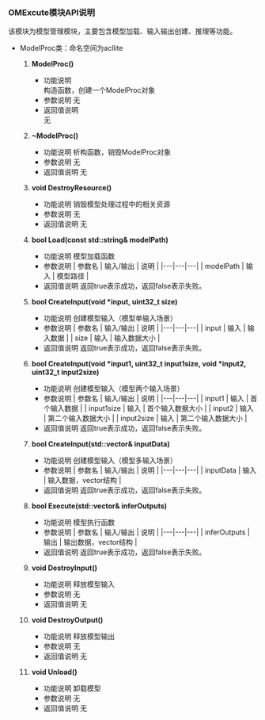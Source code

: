 ### OMExcute模块API说明
该模块为模型管理模块，主要包含模型加载、输入输出创建、推理等功能。

- ModelProc类：命名空间为acllite
    1. **ModelProc()**
        - 功能说明    
            构造函数，创建一个ModelProc对象
        - 参数说明
            无
        - 返回值说明   
            无

    2. **~ModelProc()**
        - 功能说明 
            析构函数，销毁ModelProc对象
        - 参数说明
            无
        - 返回值说明
            无

    3. **void DestroyResource()**
        - 功能说明 
            销毁模型处理过程中的相关资源
        - 参数说明
            无
        - 返回值说明
            无

    4. **bool Load(const std::string& modelPath)**
        - 功能说明 
            模型加载函数
        - 参数说明
            | 参数名 | 输入/输出  |  说明 |
            |---|---|---|
            | modelPath | 输入 | 模型路径 |
        - 返回值说明
            返回true表示成功，返回false表示失败。

    5. **bool CreateInput(void \*input, uint32_t size)**
        - 功能说明 
            创建模型输入（模型单输入场景）
        - 参数说明
            | 参数名 | 输入/输出  |  说明 |
            |---|---|---|
            | input | 输入 | 输入数据 |
            | size | 输入 | 输入数据大小 |
        - 返回值说明
            返回true表示成功，返回false表示失败。

    6. **bool CreateInput(void \*input1, uint32_t input1size, void \*input2, uint32_t input2size)**
        - 功能说明 
            创建模型输入（模型两个输入场景）
        - 参数说明
            | 参数名 | 输入/输出  |  说明 |
            |---|---|---|
            | input1 | 输入 | 首个输入数据 |
            | input1size | 输入 | 首个输入数据大小 |
            | input2 | 输入 | 第二个输入数据大小 |
            | input2size | 输入 | 第二个输入数据大小 |
        - 返回值说明
            返回true表示成功，返回false表示失败。

    7. **bool CreateInput(std::vector<DataInfo>& inputData)**
        - 功能说明 
            创建模型输入（模型多输入场景）
        - 参数说明
            | 参数名 | 输入/输出  |  说明 |
            |---|---|---|
            | inputData | 输入 | 输入数据，vector结构 |
        - 返回值说明
            返回true表示成功，返回false表示失败。

    8. **bool Execute(std::vector<InferenceOutput>& inferOutputs)**
        - 功能说明 
            模型执行函数
        - 参数说明
            | 参数名 | 输入/输出  |  说明 |
            |---|---|---|
            | inferOutputs | 输出 | 输出数据，vector结构 |
        - 返回值说明
            返回true表示成功，返回false表示失败。

    9. **void DestroyInput()**
        - 功能说明 
            释放模型输入
        - 参数说明
            无
        - 返回值说明
            无

    10. **void DestroyOutput()**
        - 功能说明 
            释放模型输出
        - 参数说明
            无
        - 返回值说明
            无

    11. **void Unload()**
        - 功能说明 
            卸载模型
        - 参数说明
            无
        - 返回值说明
            无